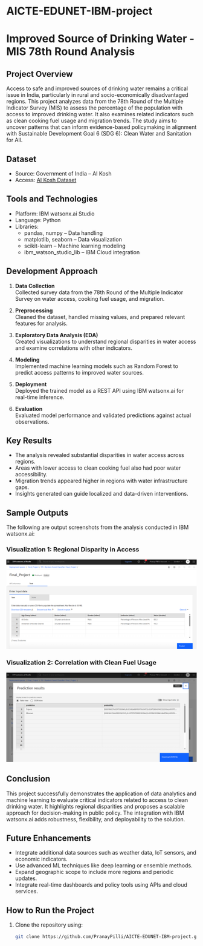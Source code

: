 # AICTE-EDUNET-IBM-project
# Improved Source of Drinking Water - MIS 78th Round Analysis

## Project Overview

Access to safe and improved sources of drinking water remains a critical issue in India, particularly in rural and socio-economically disadvantaged regions. This project analyzes data from the 78th Round of the Multiple Indicator Survey (MIS) to assess the percentage of the population with access to improved drinking water. It also examines related indicators such as clean cooking fuel usage and migration trends. The study aims to uncover patterns that can inform evidence-based policymaking in alignment with Sustainable Development Goal 6 (SDG 6): Clean Water and Sanitation for All.

## Dataset

- Source: Government of India – AI Kosh  
- Access: [AI Kosh Dataset](https://aikosh.indiaai.gov.in)

## Tools and Technologies

- Platform: IBM watsonx.ai Studio  
- Language: Python  
- Libraries:
  - pandas, numpy – Data handling
  - matplotlib, seaborn – Data visualization
  - scikit-learn – Machine learning modeling
  - ibm_watson_studio_lib – IBM Cloud integration

## Development Approach

1. **Data Collection**  
   Collected survey data from the 78th Round of the Multiple Indicator Survey on water access, cooking fuel usage, and migration.

2. **Preprocessing**  
   Cleaned the dataset, handled missing values, and prepared relevant features for analysis.

3. **Exploratory Data Analysis (EDA)**  
   Created visualizations to understand regional disparities in water access and examine correlations with other indicators.

4. **Modeling**  
   Implemented machine learning models such as Random Forest to predict access patterns to improved water sources.

5. **Deployment**  
   Deployed the trained model as a REST API using IBM watsonx.ai for real-time inference.

6. **Evaluation**  
   Evaluated model performance and validated predictions against actual observations.

## Key Results

- The analysis revealed substantial disparities in water access across regions.
- Areas with lower access to clean cooking fuel also had poor water accessibility.
- Migration trends appeared higher in regions with water infrastructure gaps.
- Insights generated can guide localized and data-driven interventions.

## Sample Outputs

The following are output screenshots from the analysis conducted in IBM watsonx.ai:

### Visualization 1: Regional Disparity in Access

![Screenshot 1](outputs/Screenshot%202025-08-04%20204714.png)

### Visualization 2: Correlation with Clean Fuel Usage

![Screenshot 2](outputs/Screenshot%202025-08-04%20204759.png)

## Conclusion

This project successfully demonstrates the application of data analytics and machine learning to evaluate critical indicators related to access to clean drinking water. It highlights regional disparities and proposes a scalable approach for decision-making in public policy. The integration with IBM watsonx.ai adds robustness, flexibility, and deployability to the solution.

## Future Enhancements

- Integrate additional data sources such as weather data, IoT sensors, and economic indicators.
- Use advanced ML techniques like deep learning or ensemble methods.
- Expand geographic scope to include more regions and periodic updates.
- Integrate real-time dashboards and policy tools using APIs and cloud services.

## How to Run the Project

1. Clone the repository using:
   ```bash
   git clone https://github.com/PranayPilli/AICTE-EDUNET-IBM-project.git
